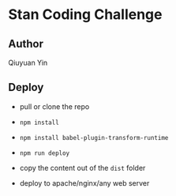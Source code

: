# Stan Coding Challenge

## Author

Qiuyuan Yin

## Deploy

* pull or clone the repo

* `npm install`

* `npm install babel-plugin-transform-runtime`

* `npm run deploy`

* copy the content out of the `dist` folder

* deploy to apache/nginx/any web server
